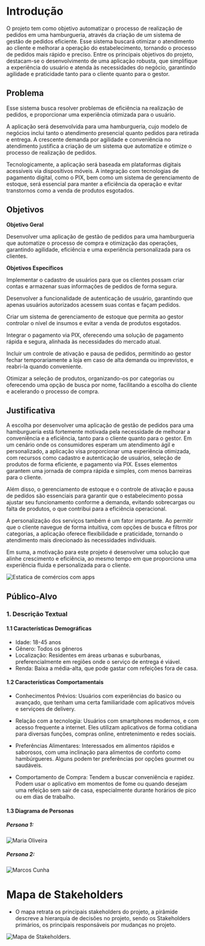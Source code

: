 # Introdução

O projeto tem como objetivo automatizar o processo de realização de pedidos em uma hamburgueria, através da criação de um sistema de gestão de pedidos eficiente. Esse sistema buscará otimizar o atendimento ao cliente e melhorar a operação do estabelecimento, tornando o processo de pedidos mais rápido e preciso. Entre os principais objetivos do projeto, destacam-se o desenvolvimento de uma aplicação robusta, que simplifique a experiência do usuário e atenda às necessidades do negócio, garantindo agilidade e praticidade tanto para o cliente quanto para o gestor.


## Problema
Esse sistema busca resolver problemas de eficiência na realização de pedidos, e proporcionar uma experiência otimizada para o usuário.

A aplicação será desenvolvida para uma hamburgueria, cujo modelo de negócios inclui tanto o atendimento presencial quanto pedidos para retirada e entrega. A crescente demanda por agilidade e conveniência no atendimento justifica a criação de um sistema que automatize e otimize o processo de realização de pedidos.

Tecnologicamente, a aplicação será baseada em plataformas digitais acessíveis via dispositivos móveis. A integração com tecnologias de pagamento digital, como o PIX, bem como um sistema de gerenciamento de estoque, será essencial para manter a eficiência da operação e evitar transtornos como a venda de produtos esgotados.

## Objetivos
**Objetivo Geral**

Desenvolver uma aplicação de gestão de pedidos para uma hamburgueria que automatize o processo de compra e otimização das operações, garantindo agilidade, eficiência e uma experiência personalizada para os clientes.

**Objetivos Específicos**

Implementar o cadastro de usuários para que os clientes possam criar contas e armazenar suas informações de pedidos de forma segura.

Desenvolver a funcionalidade de autenticação de usuário, garantindo que apenas usuários autorizados acessem suas contas e façam pedidos.

Criar um sistema de gerenciamento de estoque que permita ao gestor controlar o nível de insumos e evitar a venda de produtos esgotados.

Integrar o pagamento via PIX, oferecendo uma solução de pagamento rápida e segura, alinhada às necessidades do mercado atual.

Incluir um controle de ativação e pausa de pedidos, permitindo ao gestor fechar temporariamente a loja em caso de alta demanda ou imprevistos, e reabri-la quando conveniente.

Otimizar a seleção de produtos, organizando-os por categorias ou oferecendo uma opção de busca por nome, facilitando a escolha do cliente e acelerando o processo de compra.
 
## Justificativa

A escolha por desenvolver uma aplicação de gestão de pedidos para uma hamburgueria está fortemente motivada pela necessidade de melhorar a conveniência e a eficiência, tanto para o cliente quanto para o gestor. Em um cenário onde os consumidores esperam um atendimento ágil e personalizado, a aplicação visa proporcionar uma experiência otimizada, com recursos como cadastro e autenticação de usuários, seleção de produtos de forma eficiente, e pagamento via PIX. Esses elementos garantem uma jornada de compra rápida e simples, com menos barreiras para o cliente.

Além disso, o gerenciamento de estoque e o controle de ativação e pausa de pedidos são essenciais para garantir que o estabelecimento possa ajustar seu funcionamento conforme a demanda, evitando sobrecargas ou falta de produtos, o que contribui para a eficiência operacional.

A personalização dos serviços também é um fator importante. Ao permitir que o cliente navegue de forma intuitiva, com opções de busca e filtros por categorias, a aplicação oferece flexibilidade e praticidade, tornando o atendimento mais direcionado às necessidades individuais.

Em suma, a motivação para este projeto é desenvolver uma solução que alinhe crescimento e eficiência, ao mesmo tempo em que proporciona uma experiência fluida e personalizada para o cliente.

![Estatica de comércios com apps](img/estatistica.png)

## Público-Alvo

### 1. Descrição Textual
#### 1.1 Características Demográficas
* Idade: 18-45 anos 
* Gênero: Todos os gêneros 
* Localização: Residentes em áreas urbanas e suburbanas, preferencialmente em regiões onde o serviço de entrega é viável.
* Renda: Baixa a média-alta, que pode gastar com refeições fora de casa. 

#### 1.2 Características Comportamentais
* Conhecimentos Prévios: Usuários com experiências do basico ou avançado, que tenham uma certa familiaridade com aplicativos móveis e serviçoes de delivery.

* Relação com a tecnologia: Usuários com smartphones modernos, e com acesso frequente a internet. Eles utilizam aplicativos de forma cotidiana para diversas funções, compras online, entretenimento e redes sociais.

* Preferências Alimentares: Interessados em alimentos rápidos e saborosos, com uma inclinação para alimentos de conforto como hambúrgueres. Alguns podem ter preferências por opções gourmet ou saudáveis.

* Comportamento de Compra: Tendem a buscar conveniência e rapidez. Podem usar o aplicativo em momentos de fome ou quando desejam uma refeição sem sair de casa, especialmente durante horários de pico ou em dias de trabalho.

#### 1.3 Diagrama de Personas
##### Persona 1:
![Maria Oliveira](img/Persona1.png)

##### Persona 2:
![Marcos Cunha](img/Persona2.png)

# Mapa de Stakeholders
* O mapa retrata os principais stakeholders do projeto, a pirâmide descreve a hierarquia de decisões no projeto, sendo os Stakeholders primários, os principais responsáveis por mudanças no projeto.
  
![Mapa de Stakeholders](img/mapadeStakeholders.png).
